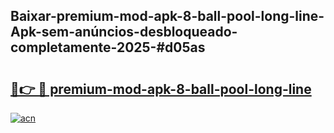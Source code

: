 ## Baixar-premium-mod-apk-8-ball-pool-long-line-Apk-sem-anúncios-desbloqueado-completamente-2025-#d05as

# <h2><a href="https://ainizakaria.my?title=premium-mod-apk-8-ball-pool-long-line&ref=22M">🔗👉 🔴 premium-mod-apk-8-ball-pool-long-line</a></h2>

[![acn](https://github.com/user-attachments/assets/0f9c940e-d8b0-45ae-aac7-cd30a18b3e1c)](https://ainizakaria.my?title=premium-mod-apk-8-ball-pool-long-line&ref=22M)

